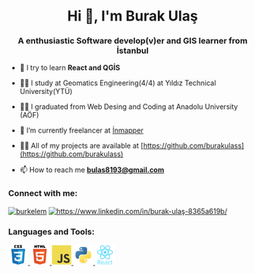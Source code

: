 <h1 align="center">Hi 👋, I'm Burak Ulaş</h1>
<h3 align="center">A enthusiastic Software develop(v)er and GIS learner from İstanbul</h3>

- 🌱 I try to learn **React and QGİS**

- 🧑‍🎓 I study at Geomatics Engineering(4/4) at Yıldız Technical University(YTÜ)

- 👨‍💻 I graduated from Web Desing and Coding at Anadolu University (AÖF)

- 🔭 I’m currently freelancer at [İnmapper](https://inmapper.com)

- 👨‍💻 All of my projects are available at [https://github.com/burakulass](https://github.com/burakulass)

- 📫 How to reach me **bulas8193@gmail.com**


 
<h3 align="left">Connect with me:</h3>
<p align="left">
<a href="https://twitter.com/burkelem" target="blank"><img align="center" src="https://raw.githubusercontent.com/rahuldkjain/github-profile-readme-generator/master/src/images/icons/Social/twitter.svg" alt="burkelem" height="30" width="40" /></a>
<a href="https://linkedin.com/in/https://www.linkedin.com/in/burak-ulaş-8365a619b/" target="blank"><img align="center" src="https://raw.githubusercontent.com/rahuldkjain/github-profile-readme-generator/master/src/images/icons/Social/linked-in-alt.svg" alt="https://www.linkedin.com/in/burak-ulaş-8365a619b/" height="30" width="40" /></a>
</p>

<h3 align="left">Languages and Tools:</h3>
<p align="left"> <a href="https://www.w3schools.com/css/" target="_blank" rel="noreferrer"> <img src="https://raw.githubusercontent.com/devicons/devicon/master/icons/css3/css3-original-wordmark.svg" alt="css3" width="40" height="40"/> </a> <a href="https://www.w3.org/html/" target="_blank" rel="noreferrer"> <img src="https://raw.githubusercontent.com/devicons/devicon/master/icons/html5/html5-original-wordmark.svg" alt="html5" width="40" height="40"/> </a> <a href="https://developer.mozilla.org/en-US/docs/Web/JavaScript" target="_blank" rel="noreferrer"> <img src="https://raw.githubusercontent.com/devicons/devicon/master/icons/javascript/javascript-original.svg" alt="javascript" width="40" height="40"/> </a> <a href="https://www.python.org" target="_blank" rel="noreferrer"> <img src="https://raw.githubusercontent.com/devicons/devicon/master/icons/python/python-original.svg" alt="python" width="40" height="40"/> </a> <a href="https://reactjs.org/" target="_blank" rel="noreferrer"> <img src="https://raw.githubusercontent.com/devicons/devicon/master/icons/react/react-original-wordmark.svg" alt="react" width="40" height="40"/> </a> </p>
